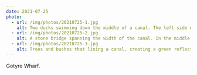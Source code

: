 ```yaml
---
date: 2021-07-25
photo:
  - url: /img/photos/20210725-1.jpg
    alt: Two ducks swimming down the middle of a canal. The left side of the canal is lined with stationary boats.
  - url: /img/photos/20210725-2.jpg
    alt: A stone bridge spanning the width of the canal. In the middle of the bridge there is a plaque with the number 76 on it.
  - url: /img/photos/20210725-3.jpg
    alt: Trees and bushes that lining a canal, creating a green reflection in the water.
---
```


Gotyre Wharf.
